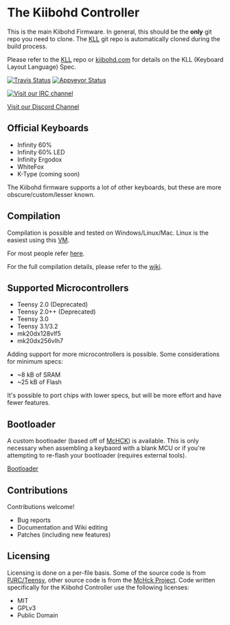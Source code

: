 The Kiibohd Controller
======================

This is the main Kiibohd Firmware.
In general, this should be the **only** git repo you need to clone.
The [KLL](https://github.com/kiibohd/kll) git repo is automatically cloned during the build process.

Please refer to the [KLL](https://github.com/kiibohd/kll) repo or [kiibohd.com](http://kiibohd.com) for details on the KLL (Keyboard Layout Language) Spec.

[![Travis Status](https://travis-ci.org/kiibohd/controller.svg?branch=master)](https://travis-ci.org/kiibohd/controller) [![Appveyor Status](https://ci.appveyor.com/api/projects/status/67yk8tiyt88xmd15?svg=true)](https://ci.appveyor.com/project/kiibohd/controller/branch/master)


[![Visit our IRC channel](https://kiwiirc.com/buttons/irc.freenode.net/input.club.png)](https://kiwiirc.com/client/irc.freenode.net/#input.club)

[Visit our Discord Channel](https://discord.gg/GACJa4f)



Official Keyboards
------------------

* Infinity 60%
* Infinity 60% LED
* Infinity Ergodox
* WhiteFox
* K-Type (coming soon)


The Kiibohd firmware supports a lot of other keyboards, but these are more obscure/custom/lesser known.



Compilation
-----------

Compilation is possible and tested on Windows/Linux/Mac.
Linux is the easiest using this [VM](https://s3.amazonaws.com/configurator-assets/ArchLinux_kiibohd_2015-02-13.tar.gz).

For most people refer [here](https://github.com/kiibohd/controller/tree/master/Keyboards).

For the full compilation details, please refer to the [wiki](https://github.com/kiibohd/controller/wiki).



Supported Microcontrollers
--------------------------

* Teensy 2.0 (Deprecated)
* Teensy 2.0++ (Deprecated)
* Teensy 3.0
* Teensy 3.1/3.2
* mk20dx128vlf5
* mk20dx256vlh7


Adding support for more microcontrollers is possible.
Some considerations for minimum specs:

* ~8  kB of SRAM
* ~25 kB of Flash

It's possible to port chips with lower specs, but will be more effort and have fewer features.



Bootloader
----------

A custom bootloader (based off of [McHCK](https://github.com/mchck/mchck)) is available.
This is only necessary when assembling a keybaord with a blank MCU or if you're attempting to re-flash your bootloader (requires external tools).

[Bootloader](Bootloader)



Contributions
-------------

Contributions welcome!

* Bug reports
* Documentation and Wiki editing
* Patches (including new features)



Licensing
---------

Licensing is done on a per-file basis.
Some of the source code is from [PJRC/Teensy](http://pjrc.com), other source code is from the [McHck Project](https://mchck.org).
Code written specifically for the Kiibohd Controller use the following licenses:

* MIT
* GPLv3
* Public Domain
